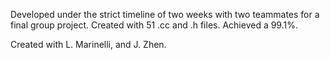 Developed under the strict timeline of two weeks with two teammates for a final group project. Created with 51 .cc and .h files. Achieved a 99.1%.


Created with L. Marinelli, and J. Zhen.
